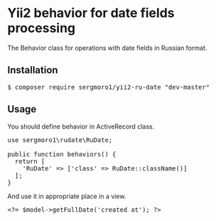 <h1>Yii2 behavior for date fields processing</h1>

The Behavior class for operations with date fields in Russian format.

<h2>Installation</h2>

<pre>
$ composer require sergmoro1/yii2-ru-date "dev-master"
</pre>

<h2>Usage</h2>

You should define behavior in ActiveRecord class.

<pre>
use sergmoro1\rudate\RuDate;

public function behaviors() {
  return [
    'RuDate' =&gt; ['class' =&gt; RuDate::className()]
  ];
}
</pre>

And use it in appropriate place in a view.
<pre>
&lt;?= $model->getFullDate('created_at'); ?&gt;
</pre>
